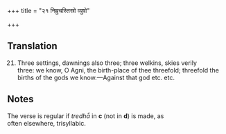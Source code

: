 +++
title = "२१ निम्रुचस्तिस्रो व्युषो"

+++
## Translation
21. Three settings, dawnings also three; three welkins, skies verily  
three: we know, O Agni, the birth-place of thee threefold; threefold the  
births of the gods we know.—Against that god etc. etc.

## Notes
The verse is regular if *tredhā́* in **c** (not in **d**) is made, as  
often elsewhere, trisyllabic.
